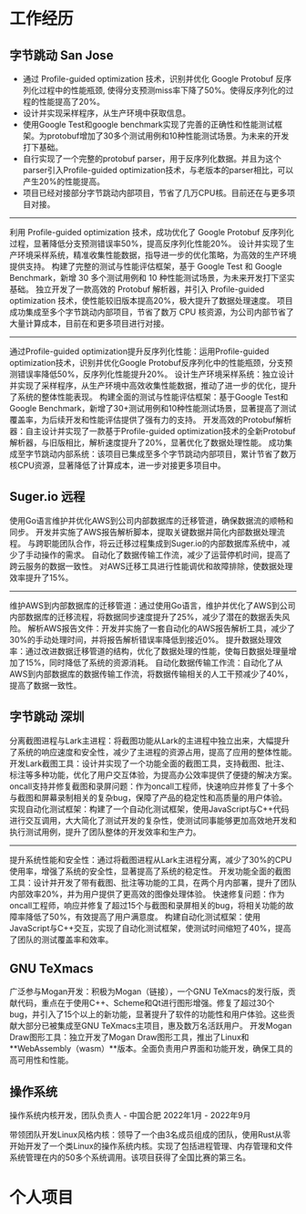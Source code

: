 # 工作经历
## 字节跳动 San Jose
* 通过 Profile-guided optimization 技术，识别并优化 Google Protobuf 反序列化过程中的性能瓶颈, 使得分支预测miss率下降了50%。使得反序列化的过程的性能提高了20%。
* 设计并实现采样程序，从生产环境中获取信息。
* 使用Google Test和google benchmark实现了完善的正确性和性能测试框架。为protobuf增加了30多个测试用例和10种性能测试场景。为未来的开发打下基础。
* 自行实现了一个完整的protobuf parser，用于反序列化数据。并且为这个parser引入Profile-guided optimization技术，与老版本的parser相比，可以产生20%的性能提高。
* 项目已经对接部分字节跳动内部项目，节省了几万CPU核。目前还在与更多项目对接。

---
利用 Profile-guided optimization 技术，成功优化了 Google Protobuf 反序列化过程，显著降低分支预测错误率50%，提高反序列化性能20%。
设计并实现了生产环境采样系统，精准收集性能数据，指导进一步的优化策略，为高效的生产环境提供支持。
构建了完整的测试与性能评估框架，基于 Google Test 和 Google Benchmark，新增 30 多个测试用例和 10 种性能测试场景，为未来开发打下坚实基础。
独立开发了一款高效的 Protobuf 解析器，并引入 Profile-guided optimization 技术，使性能较旧版本提高20%，极大提升了数据处理速度。
项目成功集成至多个字节跳动内部项目，节省了数万 CPU 核资源，为公司内部节省了大量计算成本，目前在和更多项目进行对接。

---
通过Profile-guided optimization提升反序列化性能：运用Profile-guided optimization技术，识别并优化Google Protobuf反序列化中的性能瓶颈，分支预测错误率降低50%，反序列化性能提升20%。
设计生产环境采样系统：独立设计并实现了采样程序，从生产环境中高效收集性能数据，推动了进一步的优化，提升了系统的整体性能表现。
构建全面的测试与性能评估框架：基于Google Test和Google Benchmark，新增了30+测试用例和10种性能测试场景，显著提高了测试覆盖率，为后续开发和性能评估提供了强有力的支持。
开发高效的Protobuf解析器：自主设计并实现了一款基于Profile-guided optimization技术的全新Protobuf解析器，与旧版相比，解析速度提升了20%，显著优化了数据处理性能。
成功集成至字节跳动内部系统：该项目已集成至多个字节跳动内部项目，累计节省了数万核CPU资源，显著降低了计算成本，进一步对接更多项目中。
## Suger.io 远程
使用Go语言维护并优化AWS到公司内部数据库的迁移管道，确保数据流的顺畅和同步。
开发并实施了AWS报告解析脚本，提取关键数据并简化内部数据处理流程。
与跨职能团队合作，将云迁移过程集成到Suger.io的内部数据库系统中，减少了手动操作的需求。
自动化了数据传输工作流，减少了运营停机时间，提高了跨云服务的数据一致性。
对AWS迁移工具进行性能调优和故障排除，使数据处理效率提升了15%。

---
维护AWS到内部数据库的迁移管道：通过使用Go语言，维护并优化了AWS到公司内部数据库的迁移流程，将数据同步速度提升了25%，减少了潜在的数据丢失风险。
解析AWS报告文件：开发并实施了一套自动化的AWS报告解析工具，减少了30%的手动处理时间，并将报告解析错误率降低到接近0%。
提升数据处理效率：通过改进数据迁移管道的结构，优化了数据处理的性能，使每日数据处理量增加了15%，同时降低了系统的资源消耗。
自动化数据传输工作流：自动化了从AWS到内部数据库的数据传输工作流，将数据传输相关的人工干预减少了40%，提高了数据一致性。

## 字节跳动 深圳
分离截图进程与Lark主进程：将截图功能从Lark的主进程中独立出来，大幅提升了系统的响应速度和安全性，减少了主进程的资源占用，提高了应用的整体性能。
开发Lark截图工具：设计并实现了一个功能全面的截图工具，支持截图、批注、标注等多种功能，优化了用户交互体验，为提高办公效率提供了便捷的解决方案。
oncall支持并修复截图和录屏问题：作为oncall工程师，快速响应并修复了十多个与截图和屏幕录制相关的复杂bug，保障了产品的稳定性和高质量的用户体验。
实现自动化测试框架：构建了一个自动化测试框架，使用JavaScript与C++代码进行交互调用，大大简化了测试开发的复杂性，使测试同事能够更加高效地开发和执行测试用例，提升了团队整体的开发效率和生产力。

---
提升系统性能和安全性：通过将截图进程从Lark主进程分离，减少了30%的CPU使用率，增强了系统的安全性，显著提高了系统的稳定性。
开发功能全面的截图工具：设计并开发了带有截图、批注等功能的工具，在两个月内部署，提升了团队内部效率20%，并为用户提供了更高效的图像处理体验。
快速修复问题：作为oncall工程师，响应并修复了超过15个与截图和录屏相关的bug，将相关功能的故障率降低了50%，有效提高了用户满意度。
构建自动化测试框架：使用JavaScript与C++交互，实现了自动化测试框架，使测试时间缩短了40%，提高了团队的测试覆盖率和效率。

## GNU TeXmacs
广泛参与Mogan开发：积极为Mogan（链接），一个GNU TeXmacs的发行版，贡献代码，重点在于使用C++、Scheme和Qt进行图形增强。修复了超过30个bug，并引入了15个以上的新功能，显著提升了软件的功能性和用户体验。这些贡献大部分已被集成至GNU TeXmacs主项目，惠及数万名活跃用户。
开发Mogan Draw图形工具：独立开发了Mogan Draw图形工具，推出了Linux和**WebAssembly（wasm）**版本。全面负责用户界面和功能开发，确保工具的高可用性和性能。

## 操作系统
操作系统内核开发，团队负责人 - 中国合肥
2022年1月 - 2022年9月

带领团队开发Linux风格内核：领导了一个由3名成员组成的团队，使用Rust从零开始开发了一个类Linux的操作系统内核。实现了包括进程管理、内存管理和文件系统管理在内的50多个系统调用。该项目获得了全国比赛的第三名。

# 个人项目
